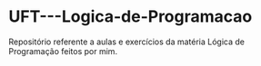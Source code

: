 # UFT---Logica-de-Programacao
Repositório referente a aulas e exercícios da matéria Lógica de Programação feitos por mim.
